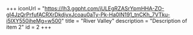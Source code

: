 +++
iconUrl = "https://lh3.ggpht.com/iULEgRZASrYpmHHA-ZO-gI4JzQrPrfufACRXrDkdjyxJcoau0aTy-Pk-Ha0IN191_tnCKh_7VTku-i5IXY550iheMg=w500"
title = "River Valley"
description = "Description of item 2"
id = 2
+++
